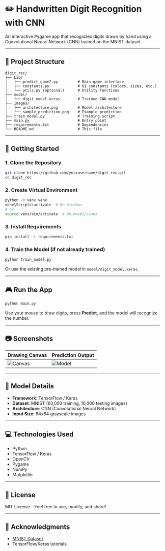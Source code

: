 # ✏️ Handwritten Digit Recognition with CNN

An interactive Pygame app that recognizes digits drawn by hand using a Convolutional Neural Network (CNN) trained on the MNIST dataset.

---

## 📁 Project Structure

```
digit_rec/
├── Lib/
│   ├── predict_game2.py         # Main game interface
│   ├── constants.py             # UI constants (colors, sizes, etc.)
│   └── utils.py (optional)      # Utility functions
├── model/
│   └── digit_model.keras        # Trained CNN model
├── images/
│   ├── architecture.png         # Model architecture
│   └── sample_prediction.png    # Example prediction
├── train_model.py               # Training script
├── main.py                      # Entry point
├── requirements.txt             # Dependencies
└── README.md                    # This file
```

---

## 🚀 Getting Started

### 1. Clone the Repository

```bash
git clone https://github.com/yourusername/digit_rec.git
cd digit_rec
```

### 2. Create Virtual Environment

```bash
python -m venv venv
venv\Scripts\activate  # On Windows
# or
source venv/bin/activate  # On macOS/Linux
```

### 3. Install Requirements

```bash
pip install -r requirements.txt
```

### 4. Train the Model (if not already trained)

```bash
python train_model.py
```

Or use the existing pre-trained model in `model/digit_model.keras`.

---

## 🎮 Run the App

```bash
python main.py
```

Use your mouse to draw digits, press **Predict**, and the model will recognize the number.

---

## 📷 Screenshots

| Drawing Canvas        | Prediction Output         |
|-----------------------|---------------------------|
| ![Canvas](images/sample_prediction.png) | ![Model](images/architecture.png) |

---

## 🧠 Model Details

- **Framework**: TensorFlow / Keras
- **Dataset**: MNIST (60,000 training, 10,000 testing images)
- **Architecture**: CNN (Convolutional Neural Network)
- **Input Size**: 64x64 grayscale images

---

## 💻 Technologies Used

- Python
- TensorFlow / Keras
- OpenCV
- Pygame
- NumPy
- Matplotlib

---

## 📄 License

MIT License – Feel free to use, modify, and share!

---

## 🙌 Acknowledgments

- [MNIST Dataset](http://yann.lecun.com/exdb/mnist/)
- TensorFlow/Keras tutorials
